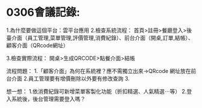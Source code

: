 # 0306會議記錄:
1.為什麼要做這個平台：雲平台應用
2.檢查系統流程：
首頁>註冊>餐廳登入>後臺介面（員工管理,菜單管理,評價管理,消費紀錄）、前台介面（開桌,訂單,結帳）、顧客介面（QRcode網址）

3.檢查實際流程：
開桌>生成QRCODE>點餐介面>結帳

流程問題：
1.「顧客介面」為何在系統裡？應不需獨立出來->QRcode 網址放在前台介面
2.員工管理要有增價刪除以外要有修改查詢
3.

想一想：
1.依消費紀錄可新增菜單客製化功能（折扣精選、人氣精選⋯等）
2.登入系統後，後台管理需要登入嗎？